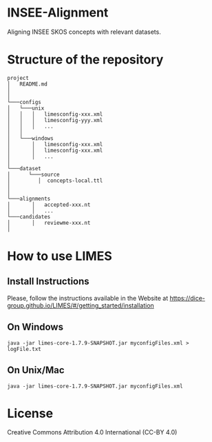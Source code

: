 # INSEE-Alignment
Aligning INSEE SKOS concepts with relevant datasets.

# Structure of the repository

```
project
│   README.md
│      
│
└───configs
│   └───unix
│   │   │   limesconfig-xxx.xml
│   │   │   limesconfig-yyy.xml
│   │   │   ...
│   │
│   └───windows
│       │   limesconfig-xxx.xml
│       │   limesconfig-xxx.xml
│       │   ...
│   
└───dataset
│      └───source
│         │  concepts-local.ttl
│        
│   
└───alignments
│       │   accepted-xxx.nt
│       │   ...
└───candidates
│       │   reviewme-xxx.nt
│

```

# How to use LIMES
## Install Instructions
Please, follow the instructions available in the Website at https://dice-group.github.io/LIMES/#/getting_started/installation

## On Windows
```
java -jar limes-core-1.7.9-SNAPSHOT.jar myconfigFiles.xml > logFile.txt

```

## On Unix/Mac

```
java -jar limes-core-1.7.9-SNAPSHOT.jar myconfigFiles.xml 

```

# License
Creative Commons Attribution 4.0 International (CC-BY 4.0)
